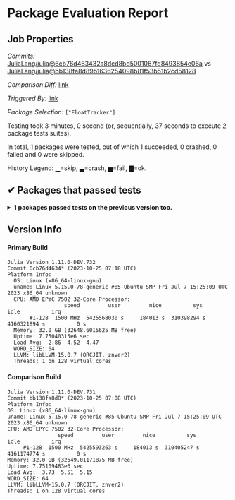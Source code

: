 # Package Evaluation Report

## Job Properties

*Commits:* [JuliaLang/julia@6cb76d463432a8dcd8bd5001067fd8493854e06a](https://github.com/JuliaLang/julia/commit/6cb76d463432a8dcd8bd5001067fd8493854e06a) vs [JuliaLang/julia@bb138fa8d89b1636254098b81f53b51b2cd58128](https://github.com/JuliaLang/julia/commit/bb138fa8d89b1636254098b81f53b51b2cd58128)

*Comparison Diff:* [link](https://github.com/JuliaLang/julia/compare/bb138fa8d89b1636254098b81f53b51b2cd58128...6cb76d463432a8dcd8bd5001067fd8493854e06a)

*Triggered By:* [link](https://github.com/JuliaLang/julia/pull/51494#issuecomment-1778749910)

*Package Selection:* `["FloatTracker"]`

Testing took 3 minutes, 0 second (or, sequentially, 37 seconds to execute 2 package tests suites).

In total, 1 packages were tested, out of which 1 succeeded, 0 crashed, 0 failed and 0 were skipped.


History Legend: ▁=skip, ▃=crash, ▅=fail, ▇=ok.

## ✔ Packages that passed tests

<details><summary><strong>1 packages passed tests on the previous version too.</strong></summary>
<p>

| Package | History (9-25 to 10-24) |
| ------- | ------- |
| [FloatTracker v1.0.0](https://s3.amazonaws.com/julialang-reports/nanosoldier/pkgeval/by_hash/6cb76d4_vs_bb138fa/FloatTracker.primary.log) | <span class="history">▅▇▇▅▇▇▇▇▅▅▇▅▅▅▅▇▇▅▅▇▅▅</span> |

</p>
</details>


## Version Info

#### Primary Build

```
Julia Version 1.11.0-DEV.732
Commit 6cb76d4634* (2023-10-25 07:18 UTC)
Platform Info:
  OS: Linux (x86_64-linux-gnu)
  uname: Linux 5.15.0-78-generic #85-Ubuntu SMP Fri Jul 7 15:25:09 UTC 2023 x86_64 unknown
  CPU: AMD EPYC 7502 32-Core Processor: 
                  speed         user         nice          sys         idle          irq
       #1-128  1500 MHz  5425568030 s     184013 s  310398294 s  4160321894 s          0 s
  Memory: 32.0 GB (32648.6015625 MB free)
  Uptime: 7.75040315e6 sec
  Load Avg:  2.86  4.52  4.47
  WORD_SIZE: 64
  LLVM: libLLVM-15.0.7 (ORCJIT, znver2)
  Threads: 1 on 128 virtual cores

```

  #### Comparison Build

  ```
Julia Version 1.11.0-DEV.731
Commit bb138fa8d8* (2023-10-25 07:08 UTC)
Platform Info:
  OS: Linux (x86_64-linux-gnu)
  uname: Linux 5.15.0-78-generic #85-Ubuntu SMP Fri Jul 7 15:25:09 UTC 2023 x86_64 unknown
  CPU: AMD EPYC 7502 32-Core Processor: 
                  speed         user         nice          sys         idle          irq
       #1-128  1500 MHz  5425593263 s     184013 s  310405247 s  4161174774 s          0 s
  Memory: 32.0 GB (32649.01171875 MB free)
  Uptime: 7.75109483e6 sec
  Load Avg:  3.73  5.51  5.15
  WORD_SIZE: 64
  LLVM: libLLVM-15.0.7 (ORCJIT, znver2)
  Threads: 1 on 128 virtual cores

  ```
  <!-- Generated on 2023-10-25T08:34:32.574 -->
